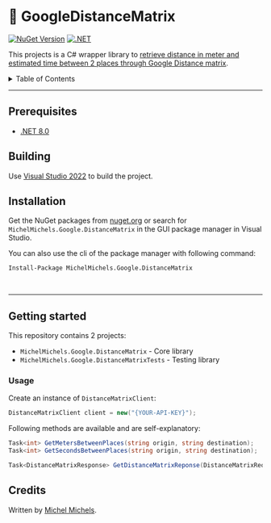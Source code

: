 <!-- omit in toc -->
# 🚗 GoogleDistanceMatrix

[![NuGet Version](https://img.shields.io/nuget/v/MichelMichels.Google.DistanceMatrix)](https://www.nuget.org/packages/MichelMichels.Google.DistanceMatrix)
[![.NET](https://github.com/MichelMichels/GoogleDistanceMatrix/actions/workflows/dotnet.yml/badge.svg)](https://github.com/MichelMichels/GoogleDistanceMatrix/actions/workflows/dotnet.yml)

This projects is a C# wrapper library to [retrieve distance in meter and estimated time between 2 places through Google Distance matrix]("https://developers.google.com/maps/documentation/distance-matrix/overview").

<details>
<summary>Table of Contents</summary>

- [Prerequisites](#prerequisites)
- [Building](#building)
- [Installation](#installation)
- [Getting started](#getting-started)
  - [Usage](#usage)
- [Credits](#credits)

</details>

---

## Prerequisites
- [.NET 8.0](https://dotnet.microsoft.com/en-us/download/dotnet/8.0)

## Building

Use [Visual Studio 2022](https://visualstudio.microsoft.com/vs/) to build the project. 

## Installation

Get the NuGet packages from [nuget.org](https://www.nuget.org/) or search for `MichelMichels.Google.DistanceMatrix` in the GUI package manager in Visual Studio.

You can also use the cli of the package manager with following command:

```cli
Install-Package MichelMichels.Google.DistanceMatrix
```
<br />
<hr>

## Getting started

This repository contains 2 projects:
- `MichelMichels.Google.DistanceMatrix` - Core library
- `MichelMichels.Google.DistanceMatrixTests` - Testing library

### Usage

Create an instance of `DistanceMatrixClient`:

```csharp
DistanceMatrixClient client = new("{YOUR-API-KEY}");
```

Following methods are available and are self-explanatory:

```csharp
Task<int> GetMetersBetweenPlaces(string origin, string destination);
Task<int> GetSecondsBetweenPlaces(string origin, string destination);

Task<DistanceMatrixResponse> GetDistanceMatrixReponse(DistanceMatrixRequest request);
```

## Credits

Written by [Michel Michels](https://github.com/MichelMichels).
